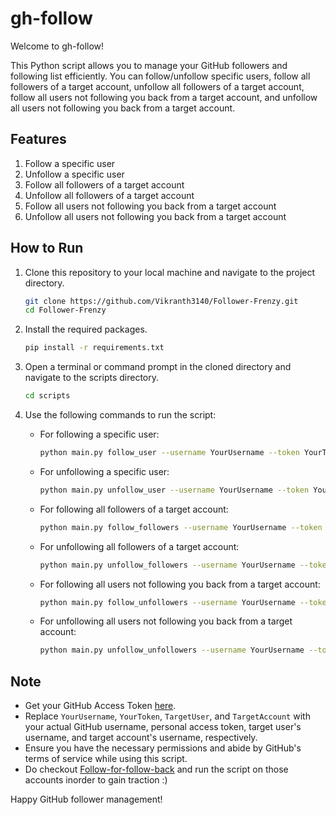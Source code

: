 # gh-follow

Welcome to gh-follow!

This Python script allows you to manage your GitHub followers and following list efficiently. You can follow/unfollow specific users, follow all followers of a target account, unfollow all followers of a target account, follow all users not following you back from a target account, and unfollow all users not following you back from a target account.

## Features

1. Follow a specific user
2. Unfollow a specific user
3. Follow all followers of a target account
4. Unfollow all followers of a target account
5. Follow all users not following you back from a target account
6. Unfollow all users not following you back from a target account

## How to Run

1. Clone this repository to your local machine and navigate to the project directory.
    
    ```bash
    git clone https://github.com/Vikranth3140/Follower-Frenzy.git
    cd Follower-Frenzy
    ```
    
3. Install the required packages.
    
    ```bash
    pip install -r requirements.txt
    ```
    
4. Open a terminal or command prompt in the cloned directory and navigate to the scripts directory.
    
    ```bash
    cd scripts
    ```

5. Use the following commands to run the script:

   - For following a specific user:
     ```bash
     python main.py follow_user --username YourUsername --token YourToken --target-user TargetUser
     ```

   - For unfollowing a specific user:
     ```bash
     python main.py unfollow_user --username YourUsername --token YourToken --target-user TargetUser
     ```

   - For following all followers of a target account:
     ```bash
     python main.py follow_followers --username YourUsername --token YourToken --target-account TargetAccount
     ```

   - For unfollowing all followers of a target account:
     ```bash
     python main.py unfollow_followers --username YourUsername --token YourToken --target-account TargetAccount
     ```

   - For following all users not following you back from a target account:
     ```bash
     python main.py follow_unfollowers --username YourUsername --token YourToken --target-account TargetAccount
     ```

   - For unfollowing all users not following you back from a target account:
     ```bash
     python main.py unfollow_unfollowers --username YourUsername --token YourToken --target-account TargetAccount
     ```

## Note

- Get your GitHub Access Token [here](https://github.com/settings/tokens).
- Replace `YourUsername`, `YourToken`, `TargetUser`, and `TargetAccount` with your actual GitHub username, personal access token, target user's username, and target account's username, respectively.
- Ensure you have the necessary permissions and abide by GitHub's terms of service while using this script.
- Do checkout [Follow-for-follow-back](https://github.com/AlgoArchives/Follow-for-follow-back.git) and run the script on those accounts inorder to gain traction :)

Happy GitHub follower management!
